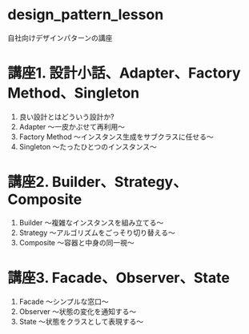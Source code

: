 # design_pattern_lesson
自社向けデザインパターンの講座

# 講座1. 設計小話、Adapter、Factory Method、Singleton

1. 良い設計とはどういう設計か?
2. Adapter ～一皮かぶせて再利用～
3. Factory Method ～インスタンス生成をサブクラスに任せる～
4. Singleton ～たったひとつのインスタンス～

# 講座2. Builder、Strategy、Composite

1. Builder ～複雑なインスタンスを組み立てる～
2. Strategy ～アルゴリズムをごっそり切り替える～
3. Composite ～容器と中身の同一視～

# 講座3. Facade、Observer、State

1. Facade 〜シンプルな窓口〜
2. Observer 〜状態の変化を通知する〜
3. State 〜状態をクラスとして表現する〜

